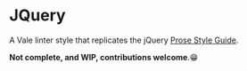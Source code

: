 # JQuery

A Vale linter style that replicates the jQuery [Prose Style Guide](https://contribute.jquery.org/style-guide/prose/).

__Not complete, and WIP, contributions welcome__.😁
